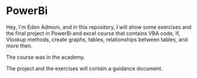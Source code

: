 # PowerBi
Hey, I'm Eden Admoni, and in this repository, I will show some exercises and the final project in PowerBi and excel course that contains VBA code, If, Vlookup methods, create graphs, tables, relationships between tables, and more then.


The course was in the academy.


The project and the exercises will contain a guidance document.

